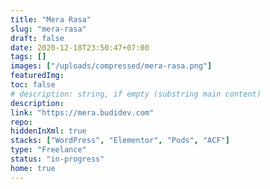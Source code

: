 ```yaml
---
title: "Mera Rasa"
slug: "mera-rasa"
draft: false
date: 2020-12-18T23:50:47+07:00
tags: []
images: ["/uploads/compressed/mera-rasa.png"]
featuredImg:
toc: false
# description: string, if empty (substring main content)
description:
link: "https://mera.budidev.com"
repo:
hiddenInXml: true
stacks: ["WordPress", "Elementor", "Pods", "ACF"]
type: "Freelance"
status: "in-progress"
home: true
---
```

